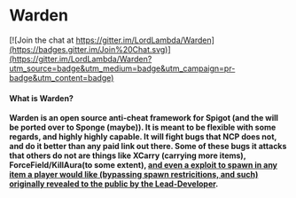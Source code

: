 # Warden

[![Join the chat at https://gitter.im/LordLambda/Warden](https://badges.gitter.im/Join%20Chat.svg)](https://gitter.im/LordLambda/Warden?utm_source=badge&utm_medium=badge&utm_campaign=pr-badge&utm_content=badge)

#### What is Warden? ####

**Warden is an open source anti-cheat framework for Spigot (and the will be ported over to Sponge (maybe)). It is meant to be flexible with some regards, and highly highly capable. It will fight bugs that NCP does not, and do it better than any paid link out there. Some of these bugs it attacks that others do not are things like XCarry (carrying more items), ForceField/KillAura(to some extent), [and even a exploit to spawn in any item a player would like (bypassing spawn restricitions, and such) originally revealed to the public by the Lead-Developer][llink].**


[llink]: http://lordlambda.ninja/another-mc-exploit/
